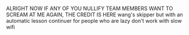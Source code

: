 ALRIGHT NOW IF ANY OF YOU NULLIFY TEAM MEMBERS WANT TO SCREAM AT ME AGAIN, THE CREDIT IS HERE
wang's skipper but with an automatic lesson continuer for people who are lazy
don't work with slow wifi
